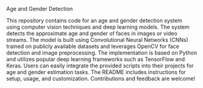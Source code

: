 Age and Gender Detection

This repository contains code for an age and gender detection system using computer vision techniques and deep learning models. The system detects the approximate age and gender of faces in images or video streams. The model is built using Convolutional Neural Networks (CNNs) trained on publicly available datasets and leverages OpenCV for face detection and image preprocessing. The implementation is based on Python and utilizes popular deep learning frameworks such as TensorFlow and Keras. Users can easily integrate the provided scripts into their projects for age and gender estimation tasks. The README includes instructions for setup, usage, and customization. Contributions and feedback are welcome!
